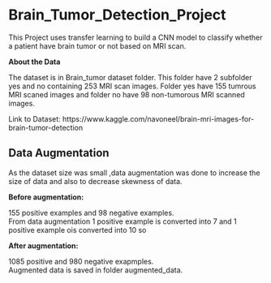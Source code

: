 # Brain_Tumor_Detection_Project

<p>This Project uses transfer learning to build a CNN model to classify whether a patient have brain tumor or not based on MRI scan.</P>

**About the Data**
<p>The dataset is in Brain_tumor dataset folder. This folder have 2 subfolder yes and no containing 253 MRI scan images. Folder yes have 155 tumrous MRI scaned images and folder no have 98 non-tumorous MRI scanned images.</p>
Link to Dataset: https://www.kaggle.com/navoneel/brain-mri-images-for-brain-tumor-detection


## Data Augmentation

<p>As the dataset size was small ,data augmentation was done to increase the size of data and also to decrease skewness of data.<br>
  
**Before augmentation:**<br>

 155 positive examples and 98 negative examples.<br>
 From data augmentation 1 positive example is converted into 7 and 1 positive example ois converted into 10 so <br>
 
  **After augmentation:**<br>
  
  1085 positive and 980 negative exapmples.<br>
  Augmented data is saved in folder augmented_data.



